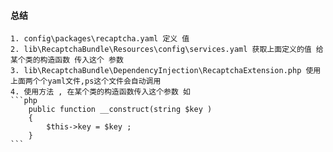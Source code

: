 #### 总结 

	1. config\packages\recaptcha.yaml 定义 值 
	2. lib\RecaptchaBundle\Resources\config\services.yaml 获取上面定义的值 给某个类的构造函数 传入这个 参数 
	3. lib\RecaptchaBundle\DependencyInjection\RecaptchaExtension.php 使用上面两个个yaml文件,ps这个文件会自动调用  
	4. 使用方法 , 在某个类的构造函数传入这个参数 如 
	```php
		public function __construct(string $key )
		{
			$this->key = $key ;
		}
	```	
